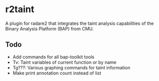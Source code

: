 # r2taint
A plugin for radare2 that integrates the taint analysis capabilities of the Binary Analysis Platform (BAP) from CMU.

## Todo
 - Add commands for all bap-toolkit tools
 - Tv: Taint variables of current function or by name
 - Tg???: Various graphing commands for taint information
 - Make print annotation count instead of list
